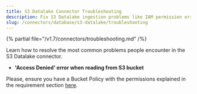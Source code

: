 ```yaml
---
title: S3 Datalake Connector Troubleshooting
description: Fix S3 Datalake ingestion problems like IAM permission errors, schema discovery, or format issues.
slug: /connectors/database/s3-datalake/troubleshooting
---
```


{% partial file="/v1.7/connectors/troubleshooting.md" /%}

Learn how to resolve the most common problems people encounter in the S3 Datalake connector.

* **'Access Denied' error when reading from S3 bucket**

Please, ensure you have a Bucket Policy with the permissions explained in the requirement section [here](/connectors/database/s3-datalake).
